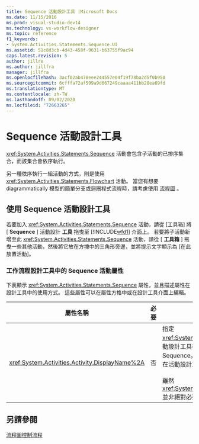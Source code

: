 ```yaml
---
title: Sequence 活動設計工具 |Microsoft Docs
ms.date: 11/15/2016
ms.prod: visual-studio-dev14
ms.technology: vs-workflow-designer
ms.topic: reference
f1_keywords:
- System.Activities.Statements.Sequence.UI
ms.assetid: 51c8d3cb-4d43-458f-9631-b63755f9ac94
caps.latest.revision: 5
author: jillre
ms.author: jillfra
manager: jillfra
ms.openlocfilehash: 3acf02ab478eee244557e04f19f78ba2d5f0b950
ms.sourcegitcommit: 6cfffa72af599a9d667249caaaa411bb28ea69fd
ms.translationtype: MT
ms.contentlocale: zh-TW
ms.lasthandoff: 09/02/2020
ms.locfileid: "72663265"
---
```

# <a name="sequence-activity-designer"></a>Sequence 活動設計工具
<xref:System.Activities.Statements.Sequence> 活動會包含子活動的已排序集合，而該集合會依序執行。

 另一種依序執行一組活動的方式，則是使用 <xref:System.Activities.Statements.Flowchart> 活動。 當您有想要 diagrammatically 模型的簡單分支或迴圈程式流程時，請考慮使用 [流程圖](../workflow-designer/flowchart-activity-designer.md) 。

## <a name="using-the-sequence-activity-designer"></a>使用 Sequence 活動設計工具
 若要加入 <xref:System.Activities.Statements.Sequence> 活動，請從 [工具箱] 將 [ **Sequence** ] 活動設計 **工具** 拖曳至 [!INCLUDE[wfd1](../includes/wfd1-md.md)] 介面上。 若要將子活動新增至此 <xref:System.Activities.Statements.Sequence> 活動，請從 [ **工具箱** ] 拖曳一些其他活動，然後將它放在方塊中的三角形旁邊，並將提示文字顯示為 [在此放置活動]。

### <a name="sequence-activity-properties-in-the-workflow-designer"></a>工作流程設計工具中的 Sequence 活動屬性
 下表顯示 <xref:System.Activities.Statements.Sequence> 屬性，並且描述屬性在設計工具中的使用方式。 這些屬性可以在屬性方格中或在設計工具介面上編輯。

|屬性名稱|必要|使用方式|
|-------------------|--------------|-----------|
|<xref:System.Activities.Activity.DisplayName%2A>|否|指定 <xref:System.Activities.Statements.Sequence> 活動設計工具在標頭中的易記名稱。 預設值為 Sequence。 此值可在屬性方格中編輯，或是直接在活動設計工具的標頭上編輯。<br /><br /> 雖然 <xref:System.Activities.Activity.DisplayName%2A> 並非絕對必要，但建議您盡量使用。|

## <a name="see-also"></a>另請參閱
 [流程圖](../workflow-designer/flowchart-activity-designer.md)[控制流程](../workflow-designer/control-flow-activity-designers.md)